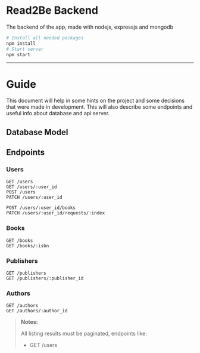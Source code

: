 # Read2Be Backend

The backend of the app, made with nodejs, expressjs and mongodb

```sh
# Install all needed packages
npm install
# Start server
npm start
```

___

# Guide

This document will help in some hints on the project and some decisions that were made in development. This will also describe some endpoints and useful info about database and api server.

## Database Model

## Endpoints

<!-- Documentation for endpoints will be provided as a Swagger UI -->

### Users
```
GET /users
GET /users/:user_id
POST /users
PATCH /users/:user_id

POST /users/:user_id/books
PATCH /users/:user_id/requests/:index
```

### Books
```
GET /books
GET /books/:isbn
```

### Publishers
```
GET /publishers
GET /publishers/:publisher_id
```

### Authors
```
GET /authors
GET /authors/:author_id
```


> **Notes:**
> 
> All listing results must be paginated, endpoints like:
> - GET /users